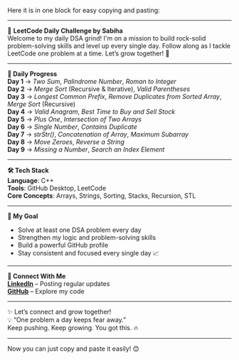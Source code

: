 ﻿Here it is in one block for easy copying and pasting:

---

🚀 **LeetCode Daily Challenge by Sabiha**  
Welcome to my daily DSA grind! I'm on a mission to build rock-solid problem-solving skills and level up every single day. Follow along as I tackle LeetCode one problem at a time. Let’s grow together! 💪

---

**📆 Daily Progress**  
**Day 1** → *Two Sum*, *Palindrome Number*, *Roman to Integer*  
**Day 2** → *Merge Sort* (Recursive & Iterative), *Valid Parentheses*  
**Day 3** → *Longest Common Prefix*, *Remove Duplicates from Sorted Array*, *Merge Sort* (Recursive)  
**Day 4** → *Valid Anagram*, *Best Time to Buy and Sell Stock*  
**Day 5** → *Plus One*, *Intersection of Two Arrays*  
**Day 6** → *Single Number*, *Contains Duplicate*  
**Day 7** → *strStr()*, *Concatenation of Array*, *Maximum Subarray*  
**Day 8** → *Move Zeroes*, *Reverse a String*  
**Day 9** → *Missing a Number*, *Search an Index Element*  

---

**🛠 Tech Stack**  
**Language**: C++  
**Tools**: GitHub Desktop, LeetCode  
**Core Concepts**: Arrays, Strings, Sorting, Stacks, Recursion, STL

---

**🎯 My Goal**  
- Solve at least one DSA problem every day  
- Strengthen my logic and problem-solving skills  
- Build a powerful GitHub profile  
- Stay consistent and focused every single day 📈

---

**🔗 Connect With Me**  
[**LinkedIn**](#) – Posting regular updates  
[**GitHub**](#) – Explore my code

---

✨ Let’s connect and grow together!  
💡 “One problem a day keeps fear away.”  
Keep pushing. Keep growing. You got this. 🔥

---

Now you can just copy and paste it easily! 😊
